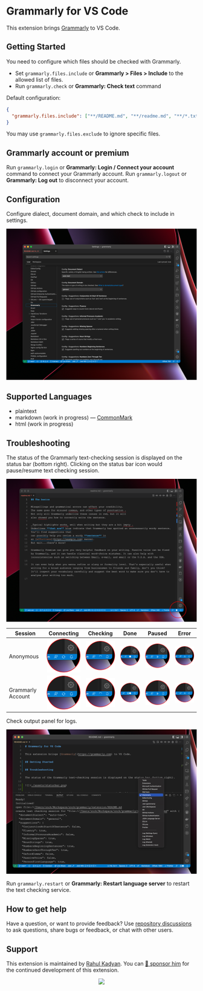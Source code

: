 # Grammarly for VS Code

This extension brings [Grammarly](https://grammarly.com) to VS Code.

## Getting Started

You need to configure which files should be checked with Grammarly.

- Set `grammarly.files.include` or **Grammarly > Files > Include** to the allowed list of files.
- Run `grammarly.check` or **Grammarly: Check text** command

Default configuration:

```json
{
  "grammarly.files.include": ["**/README.md", "**/readme.md", "**/*.txt"]
}
```

You may use `grammarly.files.exclude` to ignore specific files.

## Grammarly account or premium

Run `grammarly.login` or **Grammarly: Login / Connect your account** command to connect your Grammarly account.
Run `grammarly.logout` or **Grammarly: Log out** to disconnect your account.

## Configuration

Configure dialect, document domain, and which check to include in settings.

![](./assets/screenshot-config.png)

## Supported Languages

- plaintext
- markdown (work in progress) — [CommonMark](https://commonmark.org/)
- html (work in progress)

## Troubleshooting

The status of the Grammarly text-checking session is displayed on the status bar (bottom right). Clicking on the status bar icon would pause/resume text checking session.

![](./assets/staturbar.png)

| Session           | Connecting                          | Checking                          | Done                               | Paused                          | Error                          |
| ----------------- | ----------------------------------- | --------------------------------- | ---------------------------------- | ------------------------------- | ------------------------------ |
| Anonymous         | ![](./assets/status-connecting.png) | ![](./assets/status-checking.png) | ![](./assets/status-done.png)      | ![](./assets/status-paused.png) | ![](./assets/status-error.png) |
| Grammarly Account | ![](./assets/status-connecting.png) | ![](./assets/status-checking.png) | ![](./assets/status-connected.png) | ![](./assets/status-paused.png) | ![](./assets/status-error.png) |

Check output panel for logs.

![](./assets/screenshot-output-panel.png)

Run `grammarly.restart` or **Grammarly: Restart language server** to restart the text checking service.

## How to get help

Have a question, or want to provide feedback? Use [repository discussions](https://github.com/znck/grammarly/discussions) to ask questions, share bugs or feedback, or chat with other users.

## Support

This extension is maintained by [Rahul Kadyan](https://github.com/znck). You can [💖 sponsor him](https://github.com/sponsors/znck) for the continued development of this extension.

<p align="center">
  <a href="https://cdn.jsdelivr.net/gh/znck/sponsors@main/sponsors.svg">
    <img src='https://cdn.jsdelivr.net/gh/znck/sponsors@main/sponsors.png'/>
  </a>
</p>

<br>
<br>
<br>
